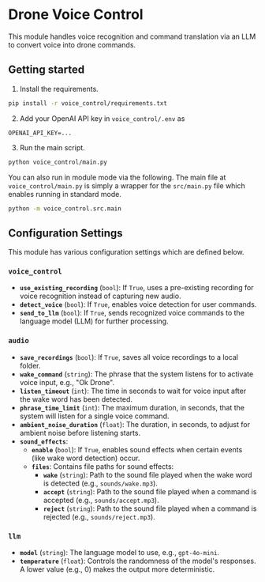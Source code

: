 # Drone Voice Control

This module handles voice recognition and command translation via an LLM to convert voice into drone commands.

## Getting started

1. Install the requirements.

```bash
pip install -r voice_control/requirements.txt
```

2. Add your OpenAI API key in `voice_control/.env` as

```
OPENAI_API_KEY=...
```

3. Run the main script.

```bash
python voice_control/main.py
```

You can also run in module mode via the following. The main file at `voice_control/main.py` is simply a wrapper for the `src/main.py` file which enables running in standard mode.

```bash
python -m voice_control.src.main
```


## Configuration Settings

This module has various configuration settings which are defined below.

### `voice_control`

-   **`use_existing_recording`** (`bool`): If `True`, uses a pre-existing recording for voice recognition instead of capturing new audio.
-   **`detect_voice`** (`bool`): If `True`, enables voice detection for user commands.
-   **`send_to_llm`** (`bool`): If `True`, sends recognized voice commands to the language model (LLM) for further processing.

### `audio`

-   **`save_recordings`** (`bool`): If `True`, saves all voice recordings to a local folder.
-   **`wake_command`** (`string`): The phrase that the system listens for to activate voice input, e.g., "Ok Drone".
-   **`listen_timeout`** (`int`): The time in seconds to wait for voice input after the wake word has been detected.
-   **`phrase_time_limit`** (`int`): The maximum duration, in seconds, that the system will listen for a single voice command.
-   **`ambient_noise_duration`** (`float`): The duration, in seconds, to adjust for ambient noise before listening starts.
-   **`sound_effects`**:
    -   **`enable`** (`bool`): If `True`, enables sound effects when certain events (like wake word detection) occur.
    -   **`files`**: Contains file paths for sound effects:
        -   **`wake`** (`string`): Path to the sound file played when the wake word is detected (e.g., `sounds/wake.mp3`).
        -   **`accept`** (`string`): Path to the sound file played when a command is accepted (e.g., `sounds/accept.mp3`).
        -   **`reject`** (`string`): Path to the sound file played when a command is rejected (e.g., `sounds/reject.mp3`).

### `llm`

-   **`model`** (`string`): The language model to use, e.g., `gpt-4o-mini`.
-   **`temperature`** (`float`): Controls the randomness of the model's responses. A lower value (e.g., 0) makes the output more deterministic.
